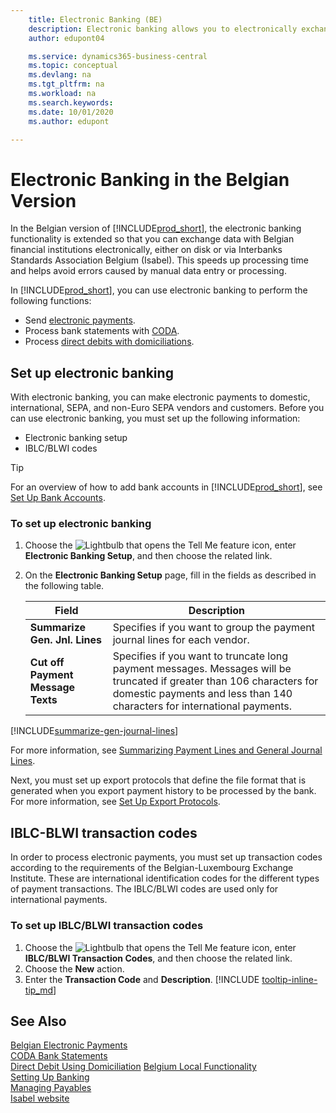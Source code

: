 ```yaml
---
    title: Electronic Banking (BE)
    description: Electronic banking allows you to electronically exchange data with Belgian financial institutions. Learn how to set up Business Central for electronic banking, electronic payments, and IBLC/BLWI transaction codes.
    author: edupont04

    ms.service: dynamics365-business-central
    ms.topic: conceptual
    ms.devlang: na
    ms.tgt_pltfrm: na
    ms.workload: na
    ms.search.keywords:
    ms.date: 10/01/2020
    ms.author: edupont

---
```

# Electronic Banking in the Belgian Version

In the Belgian version of [!INCLUDE[prod_short](../../includes/prod_short.md)], the electronic banking functionality is extended so that you can exchange data with Belgian financial institutions electronically, either on disk or via Interbanks Standards Association Belgium (Isabel). This speeds up processing time and helps avoid errors caused by manual data entry or processing.  

In [!INCLUDE[prod_short](../../includes/prod_short.md)], you can use electronic banking to perform the following functions:  

- Send [electronic payments](belgian-electronic-payments.md).  
- Process bank statements with [CODA](coda-bank-statements.md).  
- Process [direct debits with domiciliations](direct-debit-using-domiciliation.md).  

## Set up electronic banking

With electronic banking, you can make electronic payments to domestic, international, SEPA, and non-Euro SEPA vendors and customers. Before you can use electronic banking, you must set up the following information:  

- Electronic banking setup  
- IBLC/BLWI codes

> [!TIP]
> For an overview of how to add bank accounts in [!INCLUDE[prod_short](../../includes/prod_short.md)], see [Set Up Bank Accounts](../../bank-how-setup-bank-accounts.md).  

### To set up electronic banking  

1. Choose the ![Lightbulb that opens the Tell Me feature](../../media/ui-search/search_small.png "Tell me what you want to do") icon, enter **Electronic Banking Setup**, and then choose the related link.  
2. On the **Electronic Banking Setup** page, fill in the fields as described in the following table.  

    | Field | Description |
    |--|--|
    | **Summarize Gen. Jnl. Lines** | Specifies if you want to group the payment journal lines for each vendor. |
    | **Cut off Payment Message Texts** | Specifies if you want to truncate long payment messages. Messages will be truncated if greater than 106 characters for domestic payments and less than 140 characters for international payments. |

[!INCLUDE[summarize-gen-journal-lines](../includes/BE/summarize-gen-journal-lines.md)]

For more information, see [Summarizing Payment Lines and General Journal Lines](summarizing-payment-lines-and-general-journal-lines.md).  

Next, you must set up export protocols that define the file format that is generated when you export payment history to be processed by the bank. For more information, see [Set Up Export Protocols](how-to-set-up-export-protocols.md).  

## IBLC-BLWI transaction codes

In order to process electronic payments, you must set up transaction codes according to the requirements of the Belgian-Luxembourg Exchange Institute. These are international identification codes for the different types of payment transactions. The IBLC/BLWI codes are used only for international payments.  

### To set up IBLC/BLWI transaction codes  

1. Choose the ![Lightbulb that opens the Tell Me feature](../../media/ui-search/search_small.png "Tell me what you want to do") icon, enter **IBLC/BLWI Transaction Codes**, and then choose the related link.  
2. Choose the **New** action.  
3. Enter the **Transaction Code** and **Description**. [!INCLUDE [tooltip-inline-tip_md](../../includes/tooltip-inline-tip_md.md)]  

## See Also

[Belgian Electronic Payments](belgian-electronic-payments.md)  
[CODA Bank Statements](coda-bank-statements.md)  
[Direct Debit Using Domiciliation](direct-debit-using-domiciliation.md)
[Belgium Local Functionality](belgium-local-functionality.md)  
[Setting Up Banking](../../bank-setup-banking.md)  
[Managing Payables](../../payables-manage-payables.md)  
[Isabel website](https://go.microsoft.com/fwlink/?LinkId=210323)  
